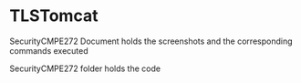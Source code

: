 # TLSTomcat

SecurityCMPE272 Document holds the screenshots and the corresponding commands executed 

SecurityCMPE272 folder holds the code 
